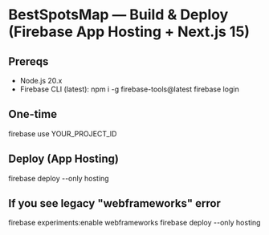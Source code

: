 # BestSpotsMap — Build & Deploy (Firebase App Hosting + Next.js 15)

## Prereqs
- Node.js 20.x
- Firebase CLI (latest):
  npm i -g firebase-tools@latest
  firebase login

## One-time
firebase use YOUR_PROJECT_ID

## Deploy (App Hosting)
firebase deploy --only hosting

## If you see legacy "webframeworks" error
firebase experiments:enable webframeworks
firebase deploy --only hosting